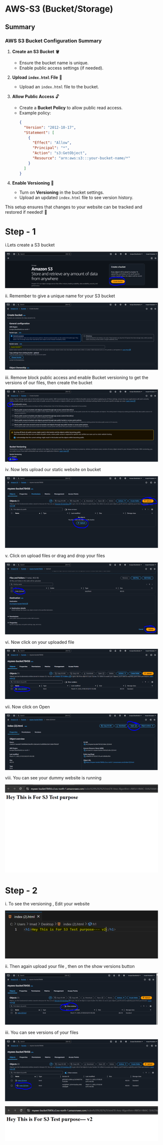 # AWS-S3 (Bucket/Storage)

## Summary

### **AWS S3 Bucket Configuration Summary**  

1. **Create an S3 Bucket** 🪣  
   - Ensure the bucket name is unique.  
   - Enable public access settings (if needed).  

2. **Upload `index.html` File** 📂  
   - Upload an `index.html` file to the bucket.  

3. **Allow Public Access** 🔓  
   - Create a **Bucket Policy** to allow public read access.  
   - Example policy:  
     ```json
     {
       "Version": "2012-10-17",
       "Statement": [
         {
           "Effect": "Allow",
           "Principal": "*",
           "Action": "s3:GetObject",
           "Resource": "arn:aws:s3:::your-bucket-name/*"
         }
       ]
     }
     ```  

4. **Enable Versioning** 🔄  
   - Turn on **Versioning** in the bucket settings.  
   - Upload an updated `index.html` file to see version history.  

This setup ensures that changes to your website can be tracked and restored if needed! 🚀

# Step - 1

i.Lets create a S3 bucket

![image alt](1.PNG)

ii. Remember to give a unique name for your S3 bucket

![image alt](2.PNG)

iii. Remove block public access and enable Bucket versioning to get the versions of our files, then create the bucket

![image alt](3.PNG)

iv. Now lets upload our static website on bucket

![image alt](4.PNG)

v. Click on upload files or drag and drop your files 

![image alt](5.PNG)

vi. Now click on your uploaded file

![image alt](6.PNG)

vii. Now click on Open

![image alt](7.PNG)

viii. You can see your dummy website is running

![image alt](8.PNG)


# Step - 2

i. To see the versioning , Edit your website

![image alt](9.PNG)

ii. Then again upload your file , then on the show versions button

![image alt](10.PNG)

iii. You can see versions of your files

![image alt](11.PNG)

![image alt](12.PNG)

